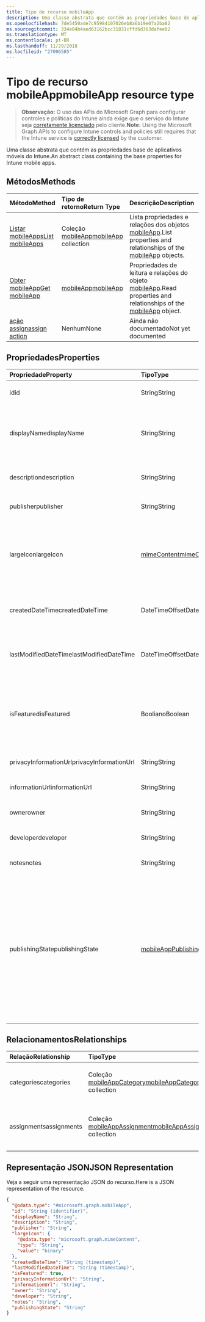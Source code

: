 ```yaml
---
title: Tipo de recurso mobileApp
description: Uma classe abstrata que contém as propriedades base de aplicativos móveis do Intune.
ms.openlocfilehash: 7de5450ade7c95984107026eb8a6b19e07a2ba82
ms.sourcegitcommit: 334e84b4aed63162bcc31831cffd6d363dafee02
ms.translationtype: MT
ms.contentlocale: pt-BR
ms.lasthandoff: 11/29/2018
ms.locfileid: "27006585"
---
```

# <a name="mobileapp-resource-type"></a><span data-ttu-id="8ab1c-103">Tipo de recurso mobileApp</span><span class="sxs-lookup"><span data-stu-id="8ab1c-103">mobileApp resource type</span></span>

> <span data-ttu-id="8ab1c-104">**Observação:** O uso das APIs do Microsoft Graph para configurar controles e políticas do Intune ainda exige que o serviço do Intune seja [corretamente licenciado](https://go.microsoft.com/fwlink/?linkid=839381) pelo cliente.</span><span class="sxs-lookup"><span data-stu-id="8ab1c-104">**Note:** Using the Microsoft Graph APIs to configure Intune controls and policies still requires that the Intune service is [correctly licensed](https://go.microsoft.com/fwlink/?linkid=839381) by the customer.</span></span>

<span data-ttu-id="8ab1c-105">Uma classe abstrata que contém as propriedades base de aplicativos móveis do Intune.</span><span class="sxs-lookup"><span data-stu-id="8ab1c-105">An abstract class containing the base properties for Intune mobile apps.</span></span>
## <a name="methods"></a><span data-ttu-id="8ab1c-106">Métodos</span><span class="sxs-lookup"><span data-stu-id="8ab1c-106">Methods</span></span>
|<span data-ttu-id="8ab1c-107">Método</span><span class="sxs-lookup"><span data-stu-id="8ab1c-107">Method</span></span>|<span data-ttu-id="8ab1c-108">Tipo de retorno</span><span class="sxs-lookup"><span data-stu-id="8ab1c-108">Return Type</span></span>|<span data-ttu-id="8ab1c-109">Descrição</span><span class="sxs-lookup"><span data-stu-id="8ab1c-109">Description</span></span>|
|:---|:---|:---|
|[<span data-ttu-id="8ab1c-110">Listar mobileApps</span><span class="sxs-lookup"><span data-stu-id="8ab1c-110">List mobileApps</span></span>](../api/intune-apps-mobileapp-list.md)|<span data-ttu-id="8ab1c-111">Coleção [mobileApp](../resources/intune-apps-mobileapp.md)</span><span class="sxs-lookup"><span data-stu-id="8ab1c-111">[mobileApp](../resources/intune-apps-mobileapp.md) collection</span></span>|<span data-ttu-id="8ab1c-112">Lista propriedades e relações dos objetos [mobileApp](../resources/intune-apps-mobileapp.md).</span><span class="sxs-lookup"><span data-stu-id="8ab1c-112">List properties and relationships of the [mobileApp](../resources/intune-apps-mobileapp.md) objects.</span></span>|
|[<span data-ttu-id="8ab1c-113">Obter mobileApp</span><span class="sxs-lookup"><span data-stu-id="8ab1c-113">Get mobileApp</span></span>](../api/intune-apps-mobileapp-get.md)|[<span data-ttu-id="8ab1c-114">mobileApp</span><span class="sxs-lookup"><span data-stu-id="8ab1c-114">mobileApp</span></span>](../resources/intune-apps-mobileapp.md)|<span data-ttu-id="8ab1c-115">Propriedades de leitura e relações do objeto [mobileApp](../resources/intune-apps-mobileapp.md).</span><span class="sxs-lookup"><span data-stu-id="8ab1c-115">Read properties and relationships of the [mobileApp](../resources/intune-apps-mobileapp.md) object.</span></span>|
|[<span data-ttu-id="8ab1c-116">ação assign</span><span class="sxs-lookup"><span data-stu-id="8ab1c-116">assign action</span></span>](../api/intune-apps-mobileapp-assign.md)|<span data-ttu-id="8ab1c-117">Nenhum</span><span class="sxs-lookup"><span data-stu-id="8ab1c-117">None</span></span>|<span data-ttu-id="8ab1c-118">Ainda não documentado</span><span class="sxs-lookup"><span data-stu-id="8ab1c-118">Not yet documented</span></span>|

## <a name="properties"></a><span data-ttu-id="8ab1c-119">Propriedades</span><span class="sxs-lookup"><span data-stu-id="8ab1c-119">Properties</span></span>
|<span data-ttu-id="8ab1c-120">Propriedade</span><span class="sxs-lookup"><span data-stu-id="8ab1c-120">Property</span></span>|<span data-ttu-id="8ab1c-121">Tipo</span><span class="sxs-lookup"><span data-stu-id="8ab1c-121">Type</span></span>|<span data-ttu-id="8ab1c-122">Descrição</span><span class="sxs-lookup"><span data-stu-id="8ab1c-122">Description</span></span>|
|:---|:---|:---|
|<span data-ttu-id="8ab1c-123">id</span><span class="sxs-lookup"><span data-stu-id="8ab1c-123">id</span></span>|<span data-ttu-id="8ab1c-124">String</span><span class="sxs-lookup"><span data-stu-id="8ab1c-124">String</span></span>|<span data-ttu-id="8ab1c-125">Chave da entidade.</span><span class="sxs-lookup"><span data-stu-id="8ab1c-125">Key of the entity.</span></span>|
|<span data-ttu-id="8ab1c-126">displayName</span><span class="sxs-lookup"><span data-stu-id="8ab1c-126">displayName</span></span>|<span data-ttu-id="8ab1c-127">String</span><span class="sxs-lookup"><span data-stu-id="8ab1c-127">String</span></span>|<span data-ttu-id="8ab1c-128">O título do aplicativo importado ou definido pelo administrador.</span><span class="sxs-lookup"><span data-stu-id="8ab1c-128">The admin provided or imported title of the app.</span></span>|
|<span data-ttu-id="8ab1c-129">description</span><span class="sxs-lookup"><span data-stu-id="8ab1c-129">description</span></span>|<span data-ttu-id="8ab1c-130">String</span><span class="sxs-lookup"><span data-stu-id="8ab1c-130">String</span></span>|<span data-ttu-id="8ab1c-131">A descrição do aplicativo.</span><span class="sxs-lookup"><span data-stu-id="8ab1c-131">The description of the app.</span></span>|
|<span data-ttu-id="8ab1c-132">publisher</span><span class="sxs-lookup"><span data-stu-id="8ab1c-132">publisher</span></span>|<span data-ttu-id="8ab1c-133">String</span><span class="sxs-lookup"><span data-stu-id="8ab1c-133">String</span></span>|<span data-ttu-id="8ab1c-134">O publicador do aplicativo.</span><span class="sxs-lookup"><span data-stu-id="8ab1c-134">The publisher of the app.</span></span>|
|<span data-ttu-id="8ab1c-135">largeIcon</span><span class="sxs-lookup"><span data-stu-id="8ab1c-135">largeIcon</span></span>|[<span data-ttu-id="8ab1c-136">mimeContent</span><span class="sxs-lookup"><span data-stu-id="8ab1c-136">mimeContent</span></span>](../resources/intune-shared-mimecontent.md)|<span data-ttu-id="8ab1c-137">O ícone grande, a ser exibido nos detalhes do aplicativo e usado para o carregamento do ícone.</span><span class="sxs-lookup"><span data-stu-id="8ab1c-137">The large icon, to be displayed in the app details and used for upload of the icon.</span></span>|
|<span data-ttu-id="8ab1c-138">createdDateTime</span><span class="sxs-lookup"><span data-stu-id="8ab1c-138">createdDateTime</span></span>|<span data-ttu-id="8ab1c-139">DateTimeOffset</span><span class="sxs-lookup"><span data-stu-id="8ab1c-139">DateTimeOffset</span></span>|<span data-ttu-id="8ab1c-140">A data e a hora da criação do aplicativo.</span><span class="sxs-lookup"><span data-stu-id="8ab1c-140">The date and time the app was created.</span></span>|
|<span data-ttu-id="8ab1c-141">lastModifiedDateTime</span><span class="sxs-lookup"><span data-stu-id="8ab1c-141">lastModifiedDateTime</span></span>|<span data-ttu-id="8ab1c-142">DateTimeOffset</span><span class="sxs-lookup"><span data-stu-id="8ab1c-142">DateTimeOffset</span></span>|<span data-ttu-id="8ab1c-143">A data e a hora que o aplicativo foi modificado pela última vez.</span><span class="sxs-lookup"><span data-stu-id="8ab1c-143">The date and time the app was last modified.</span></span>|
|<span data-ttu-id="8ab1c-144">isFeatured</span><span class="sxs-lookup"><span data-stu-id="8ab1c-144">isFeatured</span></span>|<span data-ttu-id="8ab1c-145">Booliano</span><span class="sxs-lookup"><span data-stu-id="8ab1c-145">Boolean</span></span>|<span data-ttu-id="8ab1c-146">O valor que indica se o aplicativo está marcado como em destaque pelo administrador.</span><span class="sxs-lookup"><span data-stu-id="8ab1c-146">The value indicating whether the app is marked as featured by the admin.</span></span>|
|<span data-ttu-id="8ab1c-147">privacyInformationUrl</span><span class="sxs-lookup"><span data-stu-id="8ab1c-147">privacyInformationUrl</span></span>|<span data-ttu-id="8ab1c-148">String</span><span class="sxs-lookup"><span data-stu-id="8ab1c-148">String</span></span>|<span data-ttu-id="8ab1c-149">A URL da declaração de privacidade.</span><span class="sxs-lookup"><span data-stu-id="8ab1c-149">The privacy statement Url.</span></span>|
|<span data-ttu-id="8ab1c-150">informationUrl</span><span class="sxs-lookup"><span data-stu-id="8ab1c-150">informationUrl</span></span>|<span data-ttu-id="8ab1c-151">String</span><span class="sxs-lookup"><span data-stu-id="8ab1c-151">String</span></span>|<span data-ttu-id="8ab1c-152">A URL de informações adicionais.</span><span class="sxs-lookup"><span data-stu-id="8ab1c-152">The more information Url.</span></span>|
|<span data-ttu-id="8ab1c-153">owner</span><span class="sxs-lookup"><span data-stu-id="8ab1c-153">owner</span></span>|<span data-ttu-id="8ab1c-154">String</span><span class="sxs-lookup"><span data-stu-id="8ab1c-154">String</span></span>|<span data-ttu-id="8ab1c-155">O proprietário do conteúdo.</span><span class="sxs-lookup"><span data-stu-id="8ab1c-155">The owner of the app.</span></span>|
|<span data-ttu-id="8ab1c-156">developer</span><span class="sxs-lookup"><span data-stu-id="8ab1c-156">developer</span></span>|<span data-ttu-id="8ab1c-157">String</span><span class="sxs-lookup"><span data-stu-id="8ab1c-157">String</span></span>|<span data-ttu-id="8ab1c-158">O desenvolvedor do aplicativo.</span><span class="sxs-lookup"><span data-stu-id="8ab1c-158">The developer of the app.</span></span>|
|<span data-ttu-id="8ab1c-159">notes</span><span class="sxs-lookup"><span data-stu-id="8ab1c-159">notes</span></span>|<span data-ttu-id="8ab1c-160">String</span><span class="sxs-lookup"><span data-stu-id="8ab1c-160">String</span></span>|<span data-ttu-id="8ab1c-161">Anotações para o aplicativo.</span><span class="sxs-lookup"><span data-stu-id="8ab1c-161">Notes for the app.</span></span>|
|<span data-ttu-id="8ab1c-162">publishingState</span><span class="sxs-lookup"><span data-stu-id="8ab1c-162">publishingState</span></span>|[<span data-ttu-id="8ab1c-163">mobileAppPublishingState</span><span class="sxs-lookup"><span data-stu-id="8ab1c-163">mobileAppPublishingState</span></span>](../resources/intune-apps-mobileapppublishingstate.md)|<span data-ttu-id="8ab1c-164">O estado de publicação para o aplicativo.</span><span class="sxs-lookup"><span data-stu-id="8ab1c-164">The publishing state for the app.</span></span> <span data-ttu-id="8ab1c-165">O aplicativo não pode ser assinado, a menos que ele seja publicado.</span><span class="sxs-lookup"><span data-stu-id="8ab1c-165">The app cannot be assigned unless the app is published.</span></span> <span data-ttu-id="8ab1c-166">Os valores possíveis são: `notPublished`, `processing`, `published`.</span><span class="sxs-lookup"><span data-stu-id="8ab1c-166">Possible values are: `notPublished`, `processing`, `published`.</span></span>|

## <a name="relationships"></a><span data-ttu-id="8ab1c-167">Relacionamentos</span><span class="sxs-lookup"><span data-stu-id="8ab1c-167">Relationships</span></span>
|<span data-ttu-id="8ab1c-168">Relação</span><span class="sxs-lookup"><span data-stu-id="8ab1c-168">Relationship</span></span>|<span data-ttu-id="8ab1c-169">Tipo</span><span class="sxs-lookup"><span data-stu-id="8ab1c-169">Type</span></span>|<span data-ttu-id="8ab1c-170">Descrição</span><span class="sxs-lookup"><span data-stu-id="8ab1c-170">Description</span></span>|
|:---|:---|:---|
|<span data-ttu-id="8ab1c-171">categories</span><span class="sxs-lookup"><span data-stu-id="8ab1c-171">categories</span></span>|<span data-ttu-id="8ab1c-172">Coleção [mobileAppCategory](../resources/intune-apps-mobileappcategory.md)</span><span class="sxs-lookup"><span data-stu-id="8ab1c-172">[mobileAppCategory](../resources/intune-apps-mobileappcategory.md) collection</span></span>|<span data-ttu-id="8ab1c-173">A lista de categorias para este aplicativo.</span><span class="sxs-lookup"><span data-stu-id="8ab1c-173">The list of categories for this app.</span></span>|
|<span data-ttu-id="8ab1c-174">assignments</span><span class="sxs-lookup"><span data-stu-id="8ab1c-174">assignments</span></span>|<span data-ttu-id="8ab1c-175">Coleção [mobileAppAssignment](../resources/intune-apps-mobileappassignment.md)</span><span class="sxs-lookup"><span data-stu-id="8ab1c-175">[mobileAppAssignment](../resources/intune-apps-mobileappassignment.md) collection</span></span>|<span data-ttu-id="8ab1c-176">A lista de atribuições de grupo para esse aplicativo móvel.</span><span class="sxs-lookup"><span data-stu-id="8ab1c-176">The list of group assignments for this mobile app.</span></span>|

## <a name="json-representation"></a><span data-ttu-id="8ab1c-177">Representação JSON</span><span class="sxs-lookup"><span data-stu-id="8ab1c-177">JSON Representation</span></span>
<span data-ttu-id="8ab1c-178">Veja a seguir uma representação JSON do recurso.</span><span class="sxs-lookup"><span data-stu-id="8ab1c-178">Here is a JSON representation of the resource.</span></span>
<!-- {
  "blockType": "resource",
  "keyProperty": "id",
  "@odata.type": "microsoft.graph.mobileApp"
}
-->
``` json
{
  "@odata.type": "#microsoft.graph.mobileApp",
  "id": "String (identifier)",
  "displayName": "String",
  "description": "String",
  "publisher": "String",
  "largeIcon": {
    "@odata.type": "microsoft.graph.mimeContent",
    "type": "String",
    "value": "binary"
  },
  "createdDateTime": "String (timestamp)",
  "lastModifiedDateTime": "String (timestamp)",
  "isFeatured": true,
  "privacyInformationUrl": "String",
  "informationUrl": "String",
  "owner": "String",
  "developer": "String",
  "notes": "String",
  "publishingState": "String"
}
```




